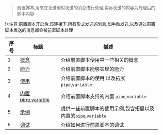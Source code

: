 > 前置脚本,用来在发送前对发送的消息进行处理,实际发送的内容为处理后的脚本内容

!>注意:前置脚本开启后,该连接下,所有形式发送的消息,如手动发送,以及通过前置脚本发送的消息都会被前置脚本处理

| 序号 | 标题                                                       | 描述                                                           |
| ---- | ---------------------------------------------------------- | -------------------------------------------------------------- |
| 1    | [概念](zh-cn/pre-publish-script/concept.md)                | 介绍前置脚本使用中一些相关的概念                               |
| 2    | [能力](zh-cn/pre-publish-script/ability.md)                | 介绍前置脚本能够实现的能力                                     |
| 3    | [使用](zh-cn/pre-publish-script/usage.md)                  | 介绍前置脚本的使用,以及拓展 `pipe`,`variable`                  |
| 4    | [内置 pipe,variable](zh-cn/pre-publish-script/built_in.md) | 介绍前置脚本支持的内置 `pipe`,`variable`                       |
| 5    | [示例](zh-cn/pre-publish-script/demo.md)                   | 提供一些前置脚本的使用示例,包含拓展以及内置的`pipe`,`variable` |
| 6    | [调试](zh-cn/pre-publish-script/debug.md)                  | 介绍如何进行前置脚本的调试                                     |
